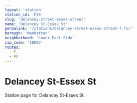 ```yaml
---
layout: 'station'
station_id: 'F15'
slug: 'delancey-street-essex-street'
name: 'Delancey St-Essex St'
permalink: '/stations/delancey-street-essex-street-f,fx/'
borough: 'Manhattan'
neighborhood: 'Lower East Side'
zip_code: '10002'
routes:
  - F,
  - FX
---
```

# Delancey St-Essex St

Station page for Delancey St-Essex St.
